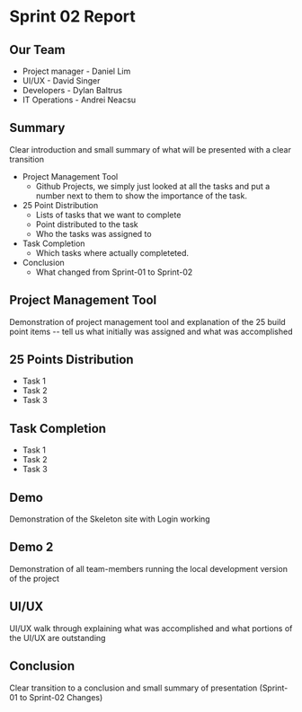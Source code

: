 # Sprint 02 Report

## Our Team
* Project manager - Daniel Lim
* UI/UX - David Singer
* Developers - Dylan Baltrus
* IT Operations - Andrei Neacsu

## Summary
Clear introduction and small summary of what will be presented with a clear transition
* Project Management Tool 
    * Github Projects, we simply just looked at all the tasks and put a number next to them to show the importance of the task. 
* 25 Point Distribution
    * Lists of tasks that we want to complete
    * Point distributed to the task
    * Who the tasks was assigned to
* Task Completion
    * Which tasks where actually completeted.
* Conclusion
    * What changed from Sprint-01 to Sprint-02


## Project Management Tool
Demonstration of project management tool and explanation of the 25 build point items -- tell us what initially was assigned and what was accomplished


## 25 Points Distribution
* Task 1
* Task 2
* Task 3

## Task Completion
* Task 1
* Task 2
* Task 3

## Demo
Demonstration of the Skeleton site with Login working

## Demo 2
Demonstration of all team-members running the local development version of the project

## UI/UX 
UI/UX walk through explaining what was accomplished and what portions of the UI/UX are outstanding

## Conclusion
Clear transition to a conclusion and small summary of presentation
(Sprint-01 to Sprint-02 Changes)



